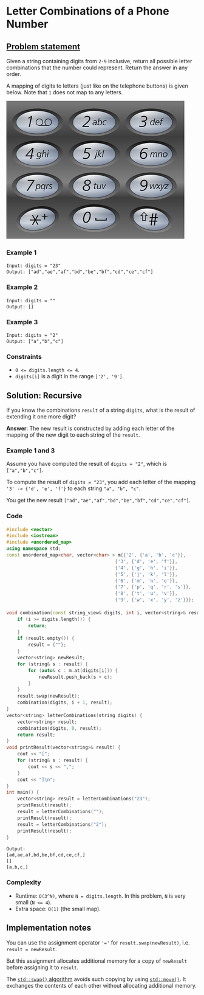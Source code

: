 # Letter Combinations of a Phone Number

## [Problem statement](https://leetcode.com/problems/letter-combinations-of-a-phone-number/)

Given a string containing digits from `2-9` inclusive, return all possible letter combinations that the number could represent. Return the answer in any order.

A mapping of digits to letters (just like on the telephone buttons) is given below. Note that `1` does not map to any letters.

![telephone_keypad](17_Telephone_keypad2.png)


### Example 1
```plain
Input: digits = "23"
Output: ["ad","ae","af","bd","be","bf","cd","ce","cf"]
```

### Example 2
```plain
Input: digits = ""
Output: []
```

### Example 3
```plain
Input: digits = "2"
Output: ["a","b","c"]
``` 

### Constraints

* `0 <= digits.length <= 4`.
* `digits[i]` is a digit in the range `['2', '9']`.

## Solution: Recursive

If you know the combinations `result` of a string `digits`, what is the result of extending it one more digit?

**Answer**: The new result is constructed by adding each letter of the mapping of the new digit to each string of the `result`. 

### Example 1 and 3
Assume you have computed the result of `digits = "2"`, which is `["a","b","c"]`. 

To compute the result of `digits = "23"`, you add each letter of the mapping `'3' -> {'d', 'e', 'f'}` to each string `"a", "b", "c"`. 

You get the new result `["ad","ae","af","bd","be","bf","cd","ce","cf"]`.

### Code
```cpp
#include <vector>
#include <iostream>
#include <unordered_map>
using namespace std;
const unordered_map<char, vector<char> > m{{'2', {'a', 'b', 'c'}},
                                        {'3', {'d', 'e', 'f'}},
                                        {'4', {'g', 'h', 'i'}},
                                        {'5', {'j', 'k', 'l'}},
                                        {'6', {'m', 'n', 'o'}},
                                        {'7', {'p', 'q', 'r', 's'}},
                                        {'8', {'t', 'u', 'v'}},
                                        {'9', {'w', 'x', 'y', 'z'}}};

void combination(const string_view& digits, int i, vector<string>& result) {
    if (i >= digits.length()) {
        return;
    }
    if (result.empty()) {
        result = {""};
    }
    vector<string> newResult;
    for (string& s : result) {
        for (auto& c : m.at(digits[i])) {
            newResult.push_back(s + c);
        }
    }
    result.swap(newResult);
    combination(digits, i + 1, result);
}
vector<string> letterCombinations(string digits) {
    vector<string> result;
    combination(digits, 0, result);
    return result;
}
void printResult(vector<string>& result) {
    cout << "[";
    for (string& s : result) {
        cout << s << ",";
    }
    cout << "]\n";
}
int main() {
    vector<string> result = letterCombinations("23");
    printResult(result);
    result = letterCombinations("");
    printResult(result);
    result = letterCombinations("2");
    printResult(result);
}
```
```plain
Output:
[ad,ae,af,bd,be,bf,cd,ce,cf,]
[]
[a,b,c,]
```

### Complexity
* Runtime: `O(3^N)`, where `N = digits.length`. In this problem, `N` is very small (`N <= 4`).
* Extra space: `O(1)` (the small map).

## Implementation notes
You can use the assignment operator `'='` for `result.swap(newResult)`, i.e. `result = newResult`. 

But this assignment allocates additional memory for a copy of `newResult` before assigning it to `result`.

The [`std::swap()` algorithm](https://en.cppreference.com/w/cpp/string/basic_string/swap) avoids such copying by using [`std::move()`](https://en.cppreference.com/w/cpp/utility/move). It exchanges the contents of each other without allocating additional memory.

